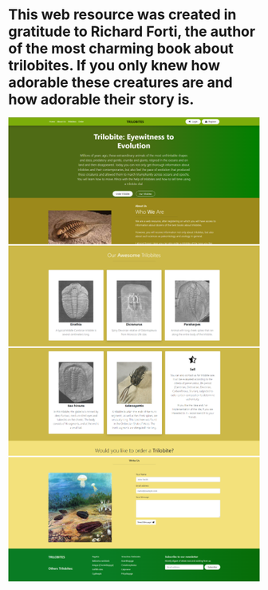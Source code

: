 # This web resource was created in gratitude to Richard Forti, the author of the most charming book about trilobites. If you only knew how adorable these creatures are and how adorable their story is.

![alt text](front-React/public/assets/front__screen.png)
![alt text](front-React/public/assets/front__screen3.png)
![alt text](front-React/public/assets/front__screen4(1).png)
![alt text](front-React/public/assets/front__screen2.png)



